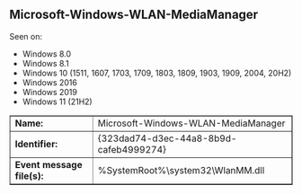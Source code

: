 ## Microsoft-Windows-WLAN-MediaManager

Seen on:
* Windows 8.0
* Windows 8.1
* Windows 10 (1511, 1607, 1703, 1709, 1803, 1809, 1903, 1909, 2004, 20H2)
* Windows 2016
* Windows 2019
* Windows 11 (21H2)

<table border="1" class="docutils">
  <tbody>
    <tr>
      <td><b>Name:</b></td>
      <td>Microsoft-Windows-WLAN-MediaManager</td>
    </tr>
    <tr>
      <td><b>Identifier:</b></td>
      <td>{323dad74-d3ec-44a8-8b9d-cafeb4999274}</td>
    </tr>
    <tr>
      <td><b>Event message file(s):</b></td>
      <td>%SystemRoot%\system32\WlanMM.dll</td>
    </tr>
  </tbody>
</table>

&nbsp;

